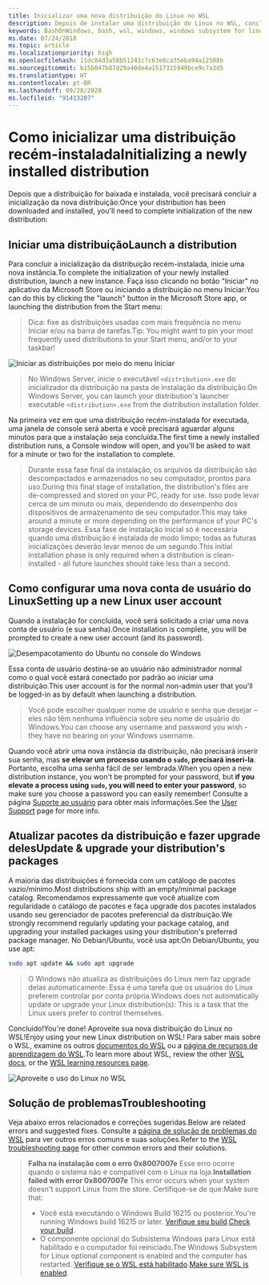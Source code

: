 ```yaml
---
title: Inicializar uma nova distribuição do Linux no WSL
description: Depois de instalar uma distribuição do Linux no WSL, conclua a inicialização seguindo estas etapas simples
keywords: BashOnWindows, bash, wsl, windows, windows subsystem for linux, windowssubsystem, ubuntu, debian, suse, windows 10
ms.date: 07/24/2018
ms.topic: article
ms.localizationpriority: high
ms.openlocfilehash: 11dc84d3a58b51241c7c63e8ca35eba94a12508b
ms.sourcegitcommit: b15b847b87d29a40de4a1517315949bce9c7a3d5
ms.translationtype: HT
ms.contentlocale: pt-BR
ms.lasthandoff: 09/28/2020
ms.locfileid: "91413207"
---
```

# <a name="initializing-a-newly-installed-distribution"></a><span data-ttu-id="a8d0f-104">Como inicializar uma distribuição recém-instalada</span><span class="sxs-lookup"><span data-stu-id="a8d0f-104">Initializing a newly installed distribution</span></span>

<span data-ttu-id="a8d0f-105">Depois que a distribuição for baixada e instalada, você precisará concluir a inicialização da nova distribuição:</span><span class="sxs-lookup"><span data-stu-id="a8d0f-105">Once your distribution has been downloaded and installed, you'll need to complete initialization of the new distribution:</span></span>

## <a name="launch-a-distribution"></a><span data-ttu-id="a8d0f-106">Iniciar uma distribuição</span><span class="sxs-lookup"><span data-stu-id="a8d0f-106">Launch a distribution</span></span>

<span data-ttu-id="a8d0f-107">Para concluir a inicialização da distribuição recém-instalada, inicie uma nova instância.</span><span class="sxs-lookup"><span data-stu-id="a8d0f-107">To complete the initialization of your newly installed distribution, launch a new instance.</span></span> <span data-ttu-id="a8d0f-108">Faça isso clicando no botão "Iniciar" no aplicativo da Microsoft Store ou iniciando a distribuição no menu Iniciar:</span><span class="sxs-lookup"><span data-stu-id="a8d0f-108">You can do this by clicking the "launch" button in the Microsoft Store app, or launching the distribution from the Start menu:</span></span>

> <span data-ttu-id="a8d0f-109">Dica: fixe as distribuições usadas com mais frequência no menu Iniciar e/ou na barra de tarefas.</span><span class="sxs-lookup"><span data-stu-id="a8d0f-109">Tip: You might want to pin your most frequently used distributions to your Start menu, and/or to your taskbar!</span></span>

![Iniciar as distribuições por meio do menu Iniciar](media/start-menu.png)

> <span data-ttu-id="a8d0f-111">No Windows Server, inicie o executável `<distribution>.exe` do inicializador da distribuição na pasta de instalação da distribuição.</span><span class="sxs-lookup"><span data-stu-id="a8d0f-111">On Windows Server, you can launch your distribution's launcher executable `<distribution>.exe` from the distribution installation folder.</span></span>

<span data-ttu-id="a8d0f-112">Na primeira vez em que uma distribuição recém-instalada for executada, uma janela de console será aberta e você precisará aguardar alguns minutos para que a instalação seja concluída.</span><span class="sxs-lookup"><span data-stu-id="a8d0f-112">The first time a newly installed distribution runs, a Console window will open, and you'll be asked to wait for a minute or two for the installation to complete.</span></span>

> <span data-ttu-id="a8d0f-113">Durante essa fase final da instalação, os arquivos da distribuição são descompactados e armazenados no seu computador, prontos para uso.</span><span class="sxs-lookup"><span data-stu-id="a8d0f-113">During this final stage of installation, the distribution's files are de-compressed and stored on your PC, ready for use.</span></span> <span data-ttu-id="a8d0f-114">Isso pode levar cerca de um minuto ou mais, dependendo do desempenho dos dispositivos de armazenamento de seu computador.</span><span class="sxs-lookup"><span data-stu-id="a8d0f-114">This may take around a minute or more depending on the performance of your PC's storage devices.</span></span> <span data-ttu-id="a8d0f-115">Essa fase de instalação inicial só é necessária quando uma distribuição é instalada de modo limpo; todas as futuras inicializações deverão levar menos de um segundo.</span><span class="sxs-lookup"><span data-stu-id="a8d0f-115">This initial installation phase is only required when a distribution is clean-installed - all future launches should take less than a second.</span></span>

## <a name="setting-up-a-new-linux-user-account"></a><span data-ttu-id="a8d0f-116">Como configurar uma nova conta de usuário do Linux</span><span class="sxs-lookup"><span data-stu-id="a8d0f-116">Setting up a new Linux user account</span></span>

<span data-ttu-id="a8d0f-117">Quando a instalação for concluída, você será solicitado a criar uma nova conta de usuário (e sua senha).</span><span class="sxs-lookup"><span data-stu-id="a8d0f-117">Once installation is complete, you will be prompted to create a new user account (and its password).</span></span>

![Desempacotamento do Ubuntu no console do Windows](media/UbuntuInstall.png)

<span data-ttu-id="a8d0f-119">Essa conta de usuário destina-se ao usuário não administrador normal como o qual você estará conectado por padrão ao iniciar uma distribuição.</span><span class="sxs-lookup"><span data-stu-id="a8d0f-119">This user account is for the normal non-admin user that you'll be logged-in as by default when launching a distribution.</span></span>

> <span data-ttu-id="a8d0f-120">Você pode escolher qualquer nome de usuário e senha que desejar – eles não têm nenhuma influência sobre seu nome de usuário do Windows.</span><span class="sxs-lookup"><span data-stu-id="a8d0f-120">You can choose any username and password you wish - they have no bearing on your Windows username.</span></span>

<span data-ttu-id="a8d0f-121">Quando você abrir uma nova instância da distribuição, não precisará inserir sua senha, mas **se elevar um processo usando o `sudo`, precisará inseri-la**. Portanto, escolha uma senha fácil de ser lembrada.</span><span class="sxs-lookup"><span data-stu-id="a8d0f-121">When you open a new distribution instance, you won't be prompted for your password, but **if you elevate a process using `sudo`, you will need to enter your password**, so make sure you choose a password you can easily remember!</span></span> <span data-ttu-id="a8d0f-122">Consulte a página [Suporte ao usuário](user-support.md) para obter mais informações.</span><span class="sxs-lookup"><span data-stu-id="a8d0f-122">See the [User Support](user-support.md) page for more info.</span></span>

## <a name="update--upgrade-your-distributions-packages"></a><span data-ttu-id="a8d0f-123">Atualizar pacotes da distribuição e fazer upgrade deles</span><span class="sxs-lookup"><span data-stu-id="a8d0f-123">Update & upgrade your distribution's packages</span></span>

<span data-ttu-id="a8d0f-124">A maioria das distribuições é fornecida com um catálogo de pacotes vazio/mínimo.</span><span class="sxs-lookup"><span data-stu-id="a8d0f-124">Most distributions ship with an empty/minimal package catalog.</span></span> <span data-ttu-id="a8d0f-125">Recomendamos expressamente que você atualize com regularidade o catálogo de pacotes e faça upgrade dos pacotes instalados usando seu gerenciador de pacotes preferencial da distribuição.</span><span class="sxs-lookup"><span data-stu-id="a8d0f-125">We strongly recommend regularly updating your package catalog, and upgrading your installed packages using your distribution's preferred package manager.</span></span> <span data-ttu-id="a8d0f-126">No Debian/Ubuntu, você usa apt:</span><span class="sxs-lookup"><span data-stu-id="a8d0f-126">On Debian/Ubuntu, you use apt:</span></span>

```bash
sudo apt update && sudo apt upgrade
```

> <span data-ttu-id="a8d0f-127">O Windows não atualiza as distribuições do Linux nem faz upgrade delas automaticamente: Essa é uma tarefa que os usuários do Linux preferem controlar por conta própria.</span><span class="sxs-lookup"><span data-stu-id="a8d0f-127">Windows does not automatically update or upgrade your Linux distribution(s): This is a task that the Linux users prefer to control themselves.</span></span>

<span data-ttu-id="a8d0f-128">Concluído!</span><span class="sxs-lookup"><span data-stu-id="a8d0f-128">You're done!</span></span> <span data-ttu-id="a8d0f-129">Aproveite sua nova distribuição do Linux no WSL!</span><span class="sxs-lookup"><span data-stu-id="a8d0f-129">Enjoy using your new Linux distribution on WSL!</span></span> <span data-ttu-id="a8d0f-130">Para saber mais sobre o WSL, examine os outros [documentos do WSL](./index.md) ou a [página de recursos de aprendizagem do WSL](https://aka.ms/learnwsl).</span><span class="sxs-lookup"><span data-stu-id="a8d0f-130">To learn more about WSL, review the other [WSL docs](./index.md), or the [WSL learning resources page](https://aka.ms/learnwsl).</span></span>

![Aproveite o uso do Linux no WSL](media/linux-on-wsl.png)

## <a name="troubleshooting"></a><span data-ttu-id="a8d0f-132">Solução de problemas</span><span class="sxs-lookup"><span data-stu-id="a8d0f-132">Troubleshooting</span></span>

<span data-ttu-id="a8d0f-133">Veja abaixo erros relacionados e correções sugeridas.</span><span class="sxs-lookup"><span data-stu-id="a8d0f-133">Below are related errors and suggested fixes.</span></span> <span data-ttu-id="a8d0f-134">Consulte a [página de solução de problemas do WSL](troubleshooting.md) para ver outros erros comuns e suas soluções.</span><span class="sxs-lookup"><span data-stu-id="a8d0f-134">Refer to the [WSL troubleshooting page](troubleshooting.md) for other common errors and their solutions.</span></span>

> <span data-ttu-id="a8d0f-135">**Falha na instalação com o erro 0x8007007e** Esse erro ocorre quando o sistema não é compatível com o Linux na loja.</span><span class="sxs-lookup"><span data-stu-id="a8d0f-135">**Installation failed with error 0x8007007e** This error occurs when your system doesn't support Linux from the store.</span></span>  <span data-ttu-id="a8d0f-136">Certifique-se de que:</span><span class="sxs-lookup"><span data-stu-id="a8d0f-136">Make sure that:</span></span>
> * <span data-ttu-id="a8d0f-137">Você está executando o Windows Build 16215 ou posterior.</span><span class="sxs-lookup"><span data-stu-id="a8d0f-137">You're running Windows build 16215 or later.</span></span> <span data-ttu-id="a8d0f-138">[Verifique seu build](troubleshooting.md#check-your-build-number).</span><span class="sxs-lookup"><span data-stu-id="a8d0f-138">[Check your build](troubleshooting.md#check-your-build-number).</span></span>
> * <span data-ttu-id="a8d0f-139">O componente opcional do Subsistema Windows para Linux está habilitado e o computador foi reiniciado.</span><span class="sxs-lookup"><span data-stu-id="a8d0f-139">The Windows Subsystem for Linux optional component is enabled and the computer has restarted.</span></span>  <span data-ttu-id="a8d0f-140">[Verifique se o WSL está habilitado](troubleshooting.md#confirm-wsl-is-enabled).</span><span class="sxs-lookup"><span data-stu-id="a8d0f-140">[Make sure WSL is enabled](troubleshooting.md#confirm-wsl-is-enabled).</span></span>